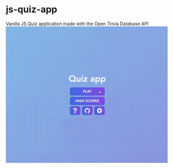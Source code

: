 # js-quiz-app
Vanilla JS Quiz application made with the Open Trivia Database API
![Application](app.gif)
